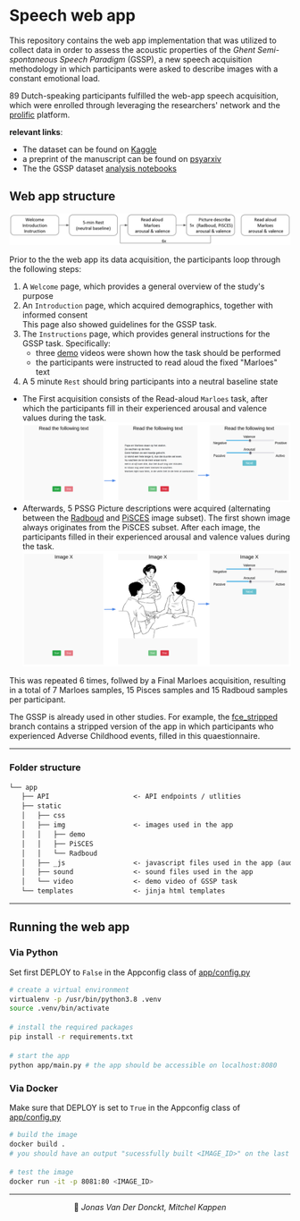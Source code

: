 # Speech web app

This repository contains the web app implementation that was utilized to collect data in order to assess the acoustic properties of the *Ghent Semi-spontaneous Speech Paradigm* (GSSP), a new speech acquisition methodology in which participants were asked to describe images with a constant emotional load. 

89 Dutch-speaking participants fulfilled the web-app speech acquisition, which were enrolled through leveraging the researchers' network and the [prolific](https://www.prolific.co/) platform. 

**relevant links**:
- The dataset can be found on [Kaggle](https://www.kaggle.com/datasets/jonvdrdo/gssp-web-app-data)
- a preprint of the manuscript can be found on [psyarxiv](https://psyarxiv.com/e2qxw)
- The the GSSP dataset [analysis notebooks](https://github.com/predict-idlab/gssp_analysis)

## Web app structure
![](img/global_flow.png)

Prior to the the web app its data acquisition, the participants loop through the following steps:
1. A `Welcome` page, which provides a general overview of the study's purpose
2. An `Introduction` page, which acquired demographics, together with informed consent<br>This page also showed guidelines for the GSSP task.
3. The `Instructions` page, which provides general instructions for the GSSP task. Specifically:
    - three [demo](app/static/video/) videos were shown how the task should be performed
    - the participants were instructed to read aloud the fixed "Marloes" text
4. A 5 minute `Rest` should bring participants into a neutral baseline state

- The First acquisition consists of the Read-aloud `Marloes` task, after which the participants fill in their experienced arousal and valence values during the task.
![](img/task_flow_marloes.png)
- Afterwards, 5 PSSG Picture descriptions were acquired (alternating between the [Radboud](app/static/img/Radboud/) and [PiSCES](app/static/img/PiSCES/) image subset). The first shown image always originates from the PiSCES subset. After each image, the participants filled in their experienced arousal and valence values during the task.
![](img/task_flow.png)

This was repeated 6 times, follwed by a Final Marloes acquisition, resulting in a total of 7 Marloes samples, 15 Pisces samples and 15 Radboud samples per participant.

The GSSP is already used in other studies. For example, the [fce_stripped](https://github.com/predict-idlab/gssp_web_app/tree/fce_stripped) branch contains a stripped version of the app in which participants who experienced Adverse Childhood events, filled in this quaestionnaire.


---
### Folder structure

```txt
└── app
   ├── API                     <- API endpoints / utlities
   ├── static
   │   ├── css
   │   ├── img                 <- images used in the app
   │   │   ├── demo
   │   │   ├── PiSCES
   │   │   └── Radboud
   │   ├── _js                 <- javascript files used in the app (audio recording)
   │   ├── sound               <- sound files used in the app
   │   └── video               <- demo video of GSSP task
   └── templates               <- jinja html templates
```

---
## Running the web app
### Via Python

Set first DEPLOY to `False` in the Appconfig class of [app/config.py](app/config.py)
```bash
# create a virtual environment
virtualenv -p /usr/bin/python3.8 .venv
source .venv/bin/activate

# install the required packages
pip install -r requirements.txt

# start the app
python app/main.py # the app should be accessible on localhost:8080

```
### Via Docker 

Make sure that DEPLOY is set to `True` in the Appconfig class of [app/config.py](app/config.py)

```bash
# build the image 
docker build .
# you should have an output "sucessfully built <IMAGE_ID>" on the last line

# test the image
docker run -it -p 8081:80 <IMAGE_ID>
```

---

<p align="center">
👤 <i>Jonas Van Der Donckt, Mitchel Kappen</i>
</p>
